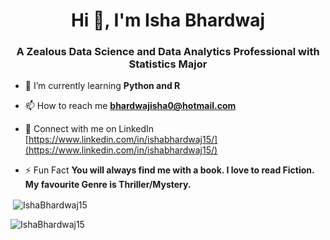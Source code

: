 <h1 align="center">Hi 👋, I'm Isha Bhardwaj</h1>

<h3 align="center">A Zealous Data Science and Data Analytics Professional with Statistics Major</h3>

- 🌱 I’m currently learning **Python and R**

- 📫 How to reach me **bhardwajisha0@hotmail.com**

- 📝 Connect with me on LinkedIn [https://www.linkedin.com/in/ishabhardwaj15/](https://www.linkedin.com/in/ishabhardwaj15/)

- ⚡ Fun Fact **You will always find me with a book. I love to read Fiction. My favourite Genre is Thriller/Mystery.**

<p>&nbsp;<img align="center" src="https://github-readme-stats.vercel.app/api?username=IshaBhardwaj15&show_icons=true&locale=en" alt="IshaBhardwaj15" /></p>

<p><img align="left" src="https://github-readme-streak-stats.herokuapp.com/?user=IshaBhardwaj15&" alt="IshaBhardwaj15" /></p>
